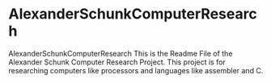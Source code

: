 # AlexanderSchunkComputerResearch
AlexanderSchunkComputerResearch
This is the Readme File of the Alexander Schunk Computer Research Project. This project is for researching computers like processors and languages like assembler and C. 
